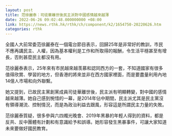 ```yaml
---
layout: post
title: 范徐麗泰：司徒華離世後民主派對中國感情越來越薄
date: 2022-06-26 09:02:48.000000000 +08:00
link: https://news.rthk.hk/rthk/ch/component/k2/1654750-20220626.htm
categories: rthk
---
```


全國人大前常委范徐麗泰在一個電台節目表示，回歸25年是非常好的教訓，市民不應再講民主、人權，因為基本權利是工作和所取得的報酬，令生活平穩甚至有增長，否則甚麼民主都沒有用。

范徐麗泰表示，25年來有市民越來越羡慕和認同西方的一套，不知道國家有很多值得欣賞、學習的地方，但香港的將來並非在西方國家裡面，而是要盡量利用內地14億人市場和向外聯繫。

她又提到，已故民主黨創黨成員司徒華離世後，民主派有明顯轉變，對中國的感情越來越薄。她自己感到惋惜的一幕，是2014年佔中期間，民主派尤其是民主黨沒有領導潮流、控制情況，而是為政治利益去跟風，形容這是所謂民主力量的失敗。

范徐麗泰質疑，很多參與六四燭光晚會、2019年黑暴的年輕人得到的資料，都是反共、反中團體有計劃和有意識給予和誤導。她形容發生黑暴事件，可讓大家知道未來要做好國民教育。
